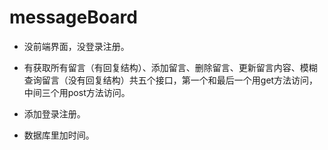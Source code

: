 # messageBoard
+ 没前端界面，没登录注册。
+ 有获取所有留言（有回复结构）、添加留言、删除留言、更新留言内容、模糊查询留言（没有回复结构）共五个接口，第一个和最后一个用get方法访问，中间三个用post方法访问。

+ 添加登录注册。
+ 数据库里加时间。
